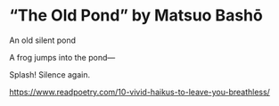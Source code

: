 # “The Old Pond” by Matsuo Bashō

An old silent pond

A frog jumps into the pond—

Splash! Silence again.

https://www.readpoetry.com/10-vivid-haikus-to-leave-you-breathless/